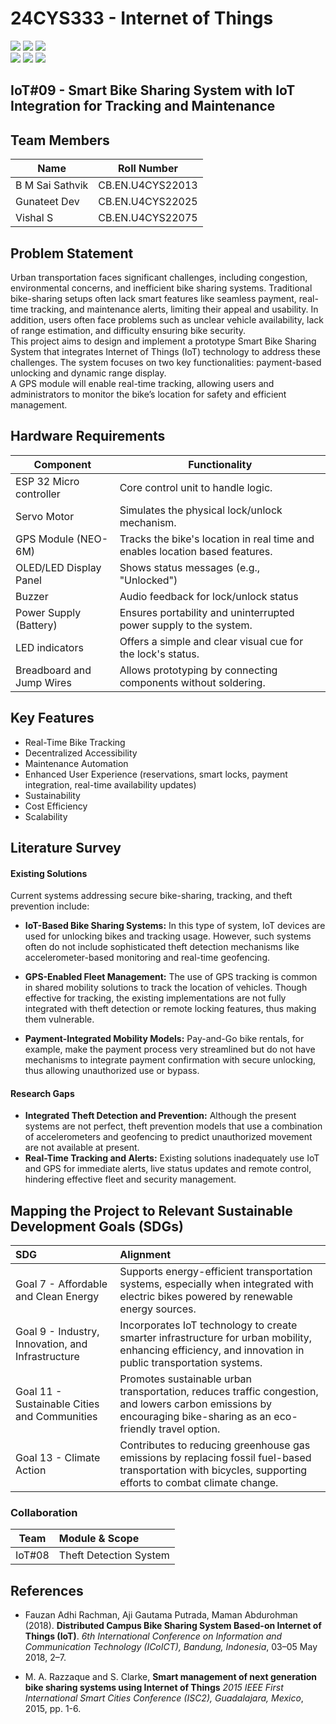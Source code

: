 # 24CYS333 - Internet of Things
![](https://img.shields.io/badge/Batch-22CYS-lightgreen) ![](https://img.shields.io/badge/UG-blue) ![](https://img.shields.io/badge/Subject-IoT-blue)
<br/>
![](https://img.shields.io/badge/Lecture-2-orange) ![](https://img.shields.io/badge/Practical-3-orange) ![](https://img.shields.io/badge/Credits-3-orange) <br/>

## IoT#09  - Smart Bike Sharing System with IoT Integration for Tracking and Maintenance

Team Members
----------------
| Name   | Roll Number | 
|----------------|--------------------|
| B M Sai Sathvik | CB.EN.U4CYS22013| 
|    Gunateet Dev | CB.EN.U4CYS22025| 
|        Vishal S | CB.EN.U4CYS22075|



Problem Statement
-------------------
Urban transportation faces significant challenges, including congestion,
 environmental concerns, and inefficient bike sharing systems. Traditional
 bike-sharing setups often lack smart features like seamless payment, real-time
 tracking, and maintenance alerts, limiting their appeal and usability. In addition,
 users often face problems such as unclear vehicle availability, lack of range
 estimation, and difficulty ensuring bike security.<br>
 This project aims to design and implement a prototype Smart Bike Sharing System
 that integrates Internet of Things (IoT) technology to address these challenges. The
 system focuses on two key functionalities: payment-based unlocking and dynamic
 range display.<br>
 A GPS module will enable real-time tracking, allowing users and administrators to
 monitor the bike’s location for safety and efficient management.

Hardware Requirements
-------------------------

| Component                  | Functionality                                                                                    |
|----------------------------|--------------------------------------------------------------------------------------------------|  
| ESP 32 Micro controller    | Core control unit to handle logic.                                                               |
| Servo Motor                | Simulates the physical lock/unlock mechanism.                                                    |
| GPS Module (NEO-6M)        | Tracks the bike's location in real time and enables location based features.                     |
| OLED/LED Display Panel     | Shows status messages (e.g., "Unlocked")                                                         |
| Buzzer                     | Audio feedback for lock/unlock status                                                            |
| Power Supply (Battery)     | Ensures portability and uninterrupted power supply to the system.                                |
| LED indicators             | Offers a simple and clear visual cue for the lock's status.                                      |
| Breadboard and Jump Wires  |  Allows prototyping by connecting components without soldering.                                  |

Key Features
--------------
- Real-Time Bike Tracking 
- Decentralized Accessibility 
- Maintenance Automation 
- Enhanced User Experience (reservations, smart locks, payment integration, real-time availability updates) 
- Sustainability 
- Cost Efficiency 
- Scalability

Literature Survey  
--------------

#### Existing Solutions  
Current systems addressing secure bike-sharing, tracking, and theft prevention include:  
- **IoT-Based Bike Sharing Systems:** In this type of system, IoT devices are used for unlocking bikes and tracking usage. However, such systems often do not include sophisticated theft detection mechanisms like accelerometer-based monitoring and real-time geofencing.  
- **GPS-Enabled Fleet Management:** The use of GPS tracking is common in shared mobility solutions to track the location of vehicles. Though effective for tracking, the existing implementations are not fully integrated with theft detection or remote locking features, thus making them vulnerable.
 
- **Payment-Integrated Mobility Models:** Pay-and-Go bike rentals, for example, make the payment process very streamlined but do not have mechanisms to integrate payment confirmation with secure unlocking, thus allowing unauthorized use or bypass.  

#### Research Gaps  
- **Integrated Theft Detection and Prevention:** Although the present systems are not perfect, theft prevention models that use a combination of accelerometers and geofencing to predict unauthorized movement are not available at present.
- **Real-Time Tracking and Alerts:** Existing solutions inadequately use IoT and GPS for immediate alerts, live status updates and remote control, hindering effective fleet and security management.

Mapping the Project to Relevant Sustainable Development Goals (SDGs)
--------------
| SDG                                      | Alignment                                                                                                                                                 |
|:-----------------------------------------|:----------------------------------------------------------------------------------------------------------------------------------------------------------|
| Goal 7 - Affordable and Clean Energy     | Supports energy-efficient transportation systems, especially when integrated with electric bikes powered by renewable energy sources. |
| Goal 9 - Industry, Innovation, and Infrastructure | Incorporates IoT technology to create smarter infrastructure for urban mobility, enhancing efficiency, and innovation in public transportation systems.|
| Goal 11 - Sustainable Cities and Communities     | Promotes sustainable urban transportation, reduces traffic congestion, and lowers carbon emissions by encouraging bike-sharing as an eco-friendly travel option.  | 
| Goal 13 - Climate Action     | Contributes to reducing greenhouse gas emissions by replacing fossil fuel-based transportation with bicycles, supporting efforts to combat climate change.|


### Collaboration 
| Team | Module & Scope |
|:----:|:---------------|
| IoT#08 | Theft Detection System | 


References
--------------
- Fauzan Adhi Rachman, Aji Gautama Putrada, Maman Abdurohman (2018). **Distributed Campus Bike Sharing System Based-on Internet of Things (IoT)**. _6th International Conference on Information and Communication Technology (ICoICT), Bandung, Indonesia_, 03–05 May 2018, 2–7.
  
- M. A. Razzaque and S. Clarke, **Smart management of next generation bike sharing systems using Internet of Things** _2015 IEEE First International Smart Cities Conference (ISC2), Guadalajara, Mexico_, 2015, pp. 1-6.

